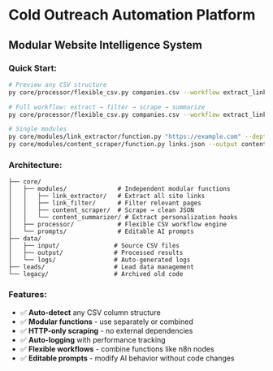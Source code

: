 # Cold Outreach Automation Platform

## Modular Website Intelligence System

### Quick Start:
```bash
# Preview any CSV structure
py core/processor/flexible_csv.py companies.csv --workflow extract_links --preview

# Full workflow: extract → filter → scrape → summarize  
py core/processor/flexible_csv.py companies.csv --workflow extract_links filter_links scrape_content summarize_content

# Single modules
py core/modules/link_extractor/function.py "https://example.com" --depth=2
py core/modules/content_scraper/function.py links.json --output content.json
```

### Architecture:
```
├── core/
│   ├── modules/              # Independent modular functions
│   │   ├── link_extractor/   # Extract all site links
│   │   ├── link_filter/      # Filter relevant pages  
│   │   ├── content_scraper/  # Scrape → clean JSON
│   │   └── content_summarizer/ # Extract personalization hooks
│   ├── processor/            # Flexible CSV workflow engine
│   └── prompts/              # Editable AI prompts
├── data/
│   ├── input/               # Source CSV files
│   ├── output/              # Processed results
│   └── logs/                # Auto-generated logs
├── leads/                   # Lead data management
└── legacy/                  # Archived old code
```

### Features:
- ✅ **Auto-detect** any CSV column structure
- ✅ **Modular functions** - use separately or combined
- ✅ **HTTP-only scraping** - no external dependencies
- ✅ **Auto-logging** with performance tracking
- ✅ **Flexible workflows** - combine functions like n8n nodes
- ✅ **Editable prompts** - modify AI behavior without code changes